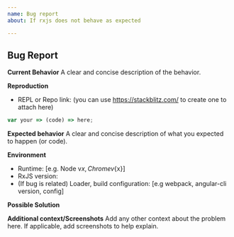 ```yaml
---
name: Bug report
about: If rxjs does not behave as expected

---
```


## Bug Report

**Current Behavior**
A clear and concise description of the behavior.

**Reproduction**
- REPL or Repo link:
(you can use https://stackblitz.com/ to create one to attach here)

```js
var your => (code) => here;
```

**Expected behavior**
A clear and concise description of what you expected to happen (or code).

**Environment**
- Runtime: [e.g. Node v${x}, Chrome v${x}]
- RxJS version:
- (If bug is related) Loader, build configuration: [e.g webpack, angular-cli version, config]

**Possible Solution**
<!--- Only if you have suggestions on a fix for the bug -->

**Additional context/Screenshots**
Add any other context about the problem here. If applicable, add screenshots to help explain.
